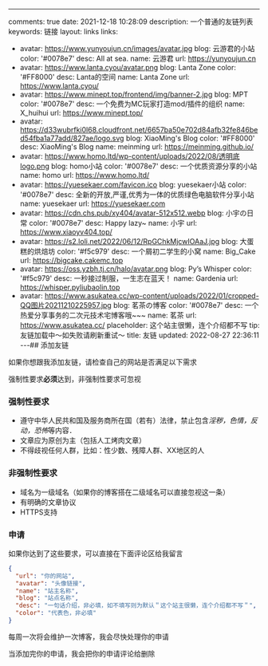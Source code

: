 ---
comments: true
date: 2021-12-18 10:28:09
description: 一个普通的友链列表
keywords: 链接
layout: links
links:
- avatar: https://www.yunyoujun.cn/images/avatar.jpg
  blog: 云游君的小站
  color: '#0078e7'
  desc: All at sea.
  name: 云游君
  url: https://yunyoujun.cn
- avatar: https://www.lanta.cyou/avatar.png
  blog: Lanta Zone
  color: '#FF8000'
  desc: Lanta的空间
  name: Lanta Zone
  url: https://www.lanta.cyou/
- avatar: https://www.minept.top/frontend/img/banner-2.jpg
  blog: MPT
  color: '#0078e7'
  desc: 一个免费为MC玩家打造mod/插件的组织
  name: X_huihui
  url: https://www.minept.top/
- avatar: https://d33wubrfki0l68.cloudfront.net/6657ba50e702d84afb32fe846bed54fba1a77add/827ae/logo.svg
  blog: XiaoMing's Blog
  color: '#FF8000'
  desc: XiaoMing's Blog
  name: meinming
  url: https://meinming.github.io/
- avatar: https://www.homo.ltd/wp-content/uploads/2022/08/透明底logo.png
  blog: homo小站
  color: '#0078e7'
  desc: 一个优质资源分享的小站
  name: homo
  url: https://www.homo.ltd/
- avatar: https://yuesekaer.com/favicon.ico
  blog: yuesekaer小站
  color: '#0078e7'
  desc: 全新的开放,严谨,优秀为一体的优质绿色电脑软件分享小站
  name: yuesekaer
  url: https://yuesekaer.com
- avatar: https://cdn.chs.pub/xy404/avatar-512x512.webp
  blog: 小宇の日常
  color: '#0078e7'
  desc: Happy lazy~
  name: 小宇
  url: https://www.xiaoyv404.top/
- avatar: https://s2.loli.net/2022/06/12/RpGChkMjcwIOAaJ.jpg
  blog: 大蛋糕的烘焙坊
  color: '#f5c979'
  desc: 一个屑初二学生的小窝
  name: Big_Cake
  url: https://bigcake.cakemc.top
- avatar: https://oss.yzbh.tj.cn/halo/avatar.png
  blog: Py’s Whisper
  color: '#f5c979'
  desc: 一秒接过制服，一生志在蓝天！
  name: Gardenia
  url: https://whisper.pyliubaolin.top
- avatar: https://www.asukatea.cc/wp-content/uploads/2022/01/cropped-QQ图片20211210225957.jpg
  blog: 茗茶の博客
  color: '#0078e7'
  desc: 一个热爱分享事务的二次元技术宅博客哦~~~
  name: 茗茶
  url: https://www.asukatea.cc/
placeholder: 这个站主很懒，连个介绍都不写
tip: 友链加载中～如失败请刷新重试～
title: 友链
updated: 2022-08-27 22:36:11
---## 添加友链

如果你想跟我添加友链，请检查自己的网站是否满足以下需求

强制性要求**必须**达到，非强制性要求可忽视

### 强制性要求

- 遵守中华人民共和国及服务商所在国（若有）法律，禁止包含*淫秽，色情，反动，恐怖*等内容．
- 文章应为原创为主（包括人工烤肉文章）
- 不得歧视任何人群，比如：性少数、残障人群、XX地区的人

### 非强制性要求

- 域名为一级域名（如果你的博客搭在二级域名可以直接忽视这一条）
- 有明确的文章协议
- HTTPS支持

### 申请

如果你达到了这些要求，可以直接在下面评论区给我留言

~~~json
{
  "url": "你的网站",
  "avatar": "头像链接",
  "name": "站主名称",
  "blog": "站点名称",
  "desc": "一句话介绍，非必填，如不填写则为默认＂这个站主很懒，连个介绍都不写＂",
  "color": "代表色，非必填"
}
~~~

每周一次将会维护一次博客，我会尽快处理你的申请

当添加完你的申请，我会把你的申请评论给删除
